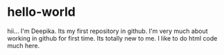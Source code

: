 # hello-world
hii... I'm Deepika.
Its my first repository in github. 
I'm very much about working in github for first time. Its totally new to me.
I like to do html code much here.
